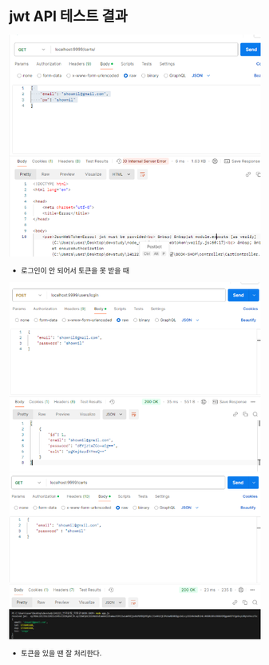 # jwt API 테스트 결과

![alt text](image.png)
- 로그인이 안 되어서 토큰을 못 받을 때

![alt text](image-1.png)
![alt text](image-2.png)
![alt text](image-3.png)
- 토큰을 있을 땐 잘 처리한다.